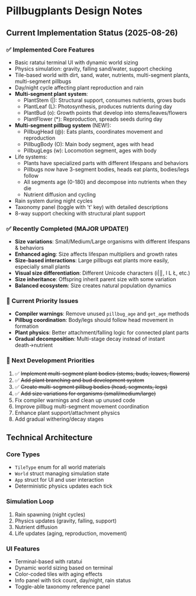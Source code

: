 # Pillbugplants Design Notes

## Current Implementation Status (2025-08-26)

### ✅ Implemented Core Features
- Basic ratatui terminal UI with dynamic world sizing
- Physics simulation: gravity, falling sand/water, support checking
- Tile-based world with dirt, sand, water, nutrients, multi-segment plants, multi-segment pillbugs
- Day/night cycle affecting plant reproduction and rain
- **Multi-segment plant system**:
  - PlantStem (|): Structural support, consumes nutrients, grows buds
  - PlantLeaf (L): Photosynthesis, produces nutrients during day
  - PlantBud (o): Growth points that develop into stems/leaves/flowers
  - PlantFlower (*): Reproduction, spreads seeds during day
- **Multi-segment pillbug system** (NEW!):
  - PillbugHead (@): Eats plants, coordinates movement and reproduction
  - PillbugBody (O): Main body segment, ages with head
  - PillbugLegs (w): Locomotion segment, ages with body
- Life systems:
  - Plants have specialized parts with different lifespans and behaviors
  - Pillbugs now have 3-segment bodies, heads eat plants, bodies/legs follow
  - All segments age (0-180) and decompose into nutrients when they die
  - Nutrient diffusion and cycling
- Rain system during night cycles
- Taxonomy panel (toggle with 't' key) with detailed descriptions
- 8-way support checking with structural plant support

### ✅ Recently Completed (MAJOR UPDATE!)
- **Size variations**: Small/Medium/Large organisms with different lifespans & behaviors
- **Enhanced aging**: Size affects lifespan multipliers and growth rates  
- **Size-based interactions**: Large pillbugs eat plants more easily, especially small plants
- **Visual size differentiation**: Different Unicode characters (i|║, l L Ł, etc.)
- **Size inheritance**: Offspring inherit parent size with some variation
- **Balanced ecosystem**: Size creates natural population dynamics

### 🚧 Current Priority Issues  
- **Compiler warnings**: Remove unused `pillbug_age` and `get_age` methods
- **Pillbug coordination**: Body/legs should follow head movement in formation
- **Plant physics**: Better attachment/falling logic for connected plant parts
- **Gradual decomposition**: Multi-stage decay instead of instant death→nutrient

### 🎯 Next Development Priorities
1. ✅ ~~Implement multi-segment plant bodies (stems, buds, leaves, flowers)~~
2. ✅ ~~Add plant branching and bud development system~~  
3. ✅ ~~Create multi-segment pillbug bodies (head, segments, legs)~~
4. ✅ ~~Add size variations for organisms (small/medium/large)~~
5. Fix compiler warnings and clean up unused code
6. Improve pillbug multi-segment movement coordination  
7. Enhance plant support/attachment physics
8. Add gradual withering/decay stages

## Technical Architecture

### Core Types
- `TileType` enum for all world materials
- `World` struct managing simulation state
- `App` struct for UI and user interaction
- Deterministic physics updates each tick

### Simulation Loop
1. Rain spawning (night cycles)
2. Physics updates (gravity, falling, support)
3. Nutrient diffusion
4. Life updates (aging, reproduction, movement)

### UI Features
- Terminal-based with ratatui
- Dynamic world sizing based on terminal
- Color-coded tiles with aging effects
- Info panel with tick count, day/night, rain status
- Toggle-able taxonomy reference panel